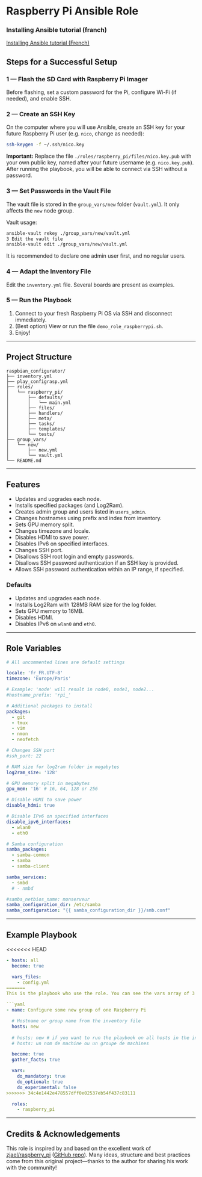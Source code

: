 
# Raspberry Pi Ansible Role

### Installing Ansible tutorial (franch)
[Installing Ansible tutorial (French)](https://blog.stephane-robert.info/docs/infra-as-code/gestion-de-configuration/ansible/)

## Steps for a Successful Setup

### 1 — Flash the SD Card with Raspberry Pi Imager

Before flashing, set a custom password for the Pi, configure Wi-Fi (if needed), and enable SSH.

### 2 — Create an SSH Key

On the computer where you will use Ansible, create an SSH key for your future Raspberry Pi user (e.g. `nico`, change as needed):

```bash
ssh-keygen -f ~/.ssh/nico.key
```

**Important:** Replace the file `./roles/raspberry_pi/files/nico.key.pub` with your own public key, named after your future username (e.g. `nico.key.pub`).
After running the playbook, you will be able to connect via SSH without a password.

### 3 — Set Passwords in the Vault File

The vault file is stored in the `group_vars/new` folder (`vault.yml`). It only affects the `new` node group.

Vault usage:

```bash
ansible-vault rekey ./group_vars/new/vault.yml
3 Edit the vault file
ansible-vault edit ./group_vars/new/vault.yml
```

It is recommended to declare one admin user first, and no regular users.

### 4 — Adapt the Inventory File

Edit the `inventory.yml` file. Several boards are present as examples.

### 5 — Run the Playbook

1. Connect to your fresh Raspberry Pi OS via SSH and disconnect immediately.
2. (Best option) View or run the file `demo_role_raspberrypi.sh`.
3. Enjoy!

---

## Project Structure

```
raspbian_configurator/
├── inventory.yml
├── play_configrasp.yml
├── roles/
│   └── raspberry_pi/
│       ├── defaults/
│       │   └── main.yml
│       ├── files/
│       ├── handlers/
│       ├── meta/
│       ├── tasks/
│       ├── templates/
│       └── tests/
├── group_vars/
│   └── new/
│       ├── new.yml
│       └── vault.yml
└── README.md
```

---

## Features

- Updates and upgrades each node.
- Installs specified packages (and Log2Ram).
- Creates admin group and users listed in `users_admin`.
- Changes hostnames using prefix and index from inventory.
- Sets GPU memory split.
- Changes timezone and locale.
- Disables HDMI to save power.
- Disables IPv6 on specified interfaces.
- Changes SSH port.
- Disallows SSH root login and empty passwords.
- Disallows SSH password authentication if an SSH key is provided.
- Allows SSH password authentication within an IP range, if specified.

### Defaults

- Updates and upgrades each node.
- Installs Log2Ram with 128MB RAM size for the log folder.
- Sets GPU memory to 16MB.
- Disables HDMI.
- Disables IPv6 on `wlan0` and `eth0`.

---

## Role Variables

```yaml
# All uncommented lines are default settings

locale: 'fr_FR.UTF-8'
timezone: 'Europe/Paris'

# Example: 'node' will result in node0, node1, node2...
#hostname_prefix: 'rpi_'

# Additional packages to install
packages:
  - git
  - tmux
  - vim
  - nmon
  - neofetch

# Changes SSH port
#ssh_port: 22

# RAM size for log2ram folder in megabytes
log2ram_size: '128'

# GPU memory split in megabytes
gpu_mem: '16' # 16, 64, 128 or 256

# Disable HDMI to save power
disable_hdmi: true

# Disable IPv6 on specified interfaces
disable_ipv6_interfaces:
  - wlan0
  - eth0

# Samba configuration
samba_packages:
  - samba-common
  - samba
  - samba-client

samba_services:
  - smbd
  # - nmbd

#samba_netbios_name: monserveur
samba_configuration_dir: /etc/samba
samba_configuration: "{{ samba_configuration_dir }}/smb.conf"
```

---

## Example Playbook

<<<<<<< HEAD
```yaml
- hosts: all
  become: true

  vars_files:
    - config.yml
=======
This is the playbook who use the role. You can see the vars array of 3 tasks familly you can turn on/off.

```yaml
- name: Configure some new group of one Raspberry Pi

  # Hostname or group name from the inventory file
  hosts: new
  
  # hosts: new # if you want to run the playbook on all hosts in the inventory, use 'all' instead of 'new'
  # hosts: un nom de machine ou un groupe de machines

  become: true
  gather_facts: true

  vars:
    do_mandatory: true
    do_optional: true
    do_experimental: false
>>>>>>> 34c4e1442e478557dff0e02537eb54f437c83111

  roles:
    - raspberry_pi
```

---


## Credits & Acknowledgements

This role is inspired by and based on the excellent work of [zjael/raspberry_pi](https://galaxy.ansible.com/zjael/raspberry_pi) ([GitHub repo](https://github.com/zjael/raspberry_pi)).
Many ideas, structure and best practices come from this original project—thanks to the author for sharing his work with the community!
